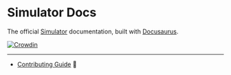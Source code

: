 # Simulator Docs

The official [Simulator](http://localhost:8080) documentation, built with [Docusaurus](https://docusaurus.io/).

[![Crowdin](https://badges.crowdin.net/ionic-docs/localized.svg)](https://crowdin.com/project/ionic-docs)

---

- [Contributing Guide](./CONTRIBUTING.md) :flashlight:
<!-- - [Project Board](https://github.com/ionic-team/ionic-docs/projects/3) :pushpin: -->
